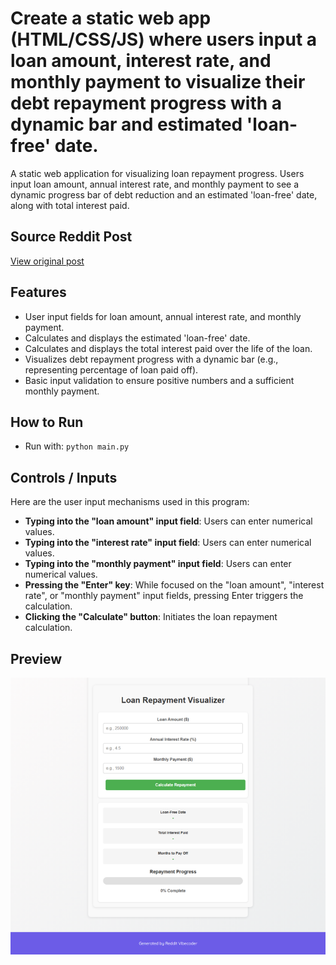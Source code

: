 # Create a static web app (HTML/CSS/JS) where users input a loan amount, interest rate, and monthly payment to visualize their debt repayment progress with a dynamic bar and estimated 'loan-free' date.

A static web application for visualizing loan repayment progress. Users input loan amount, annual interest rate, and monthly payment to see a dynamic progress bar of debt reduction and an estimated 'loan-free' date, along with total interest paid.

## Source Reddit Post
[View original post](https://reddit.com/r/confession/comments/1o1eu3j/i_really_dont_know_how_will_we_get_out_of_this/)

## Features
- User input fields for loan amount, annual interest rate, and monthly payment.
- Calculates and displays the estimated 'loan-free' date.
- Calculates and displays the total interest paid over the life of the loan.
- Visualizes debt repayment progress with a dynamic bar (e.g., representing percentage of loan paid off).
- Basic input validation to ensure positive numbers and a sufficient monthly payment.

## How to Run
- Run with: `python main.py`

## Controls / Inputs
Here are the user input mechanisms used in this program:

*   **Typing into the "loan amount" input field**: Users can enter numerical values.
*   **Typing into the "interest rate" input field**: Users can enter numerical values.
*   **Typing into the "monthly payment" input field**: Users can enter numerical values.
*   **Pressing the "Enter" key**: While focused on the "loan amount", "interest rate", or "monthly payment" input fields, pressing Enter triggers the calculation.
*   **Clicking the "Calculate" button**: Initiates the loan repayment calculation.


## Preview
![Screenshot](../../../screenshots/project_030.png)

